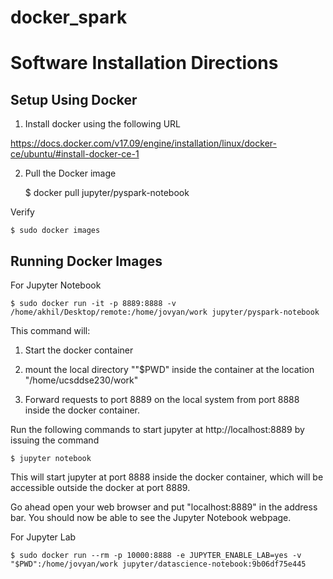 # docker_spark

# Software Installation Directions #

## Setup Using Docker ##

1. Install docker using the following URL

https://docs.docker.com/v17.09/engine/installation/linux/docker-ce/ubuntu/#install-docker-ce-1

2. Pull the Docker image

    $ docker pull jupyter/pyspark-notebook

Verify

    $ sudo docker images

## Running Docker Images ##

For Jupyter Notebook

    $ sudo docker run -it -p 8889:8888 -v /home/akhil/Desktop/remote:/home/jovyan/work jupyter/pyspark-notebook

This command will:

1. Start the docker container

2. mount the local directory ""$PWD" inside the container at the location "/home/ucsddse230/work"

3. Forward requests to port 8889 on the local system from port 8888 inside the docker container.

Run the following commands to start jupyter at http://localhost:8889 by issuing the command

    $ jupyter notebook

This will start jupyter at port 8888 inside the docker container, which will be accessible outside the docker at port 8889.

Go ahead open your web browser and put "localhost:8889" in the address bar. You should now be able to see the Jupyter Notebook webpage.

For Jupyter Lab

    $ sudo docker run --rm -p 10000:8888 -e JUPYTER_ENABLE_LAB=yes -v "$PWD":/home/jovyan/work jupyter/datascience-notebook:9b06df75e445
